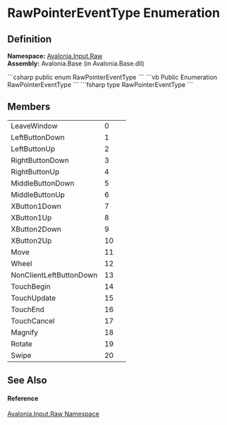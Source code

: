 # RawPointerEventType Enumeration




## Definition
**Namespace:** <a href="N_Avalonia_Input_Raw">Avalonia.Input.Raw</a>  
**Assembly:** Avalonia.Base (in Avalonia.Base.dll)

<Tabs groupId="api-code-preview">
<TabItem value="csharp" label="C#">
```csharp
public enum RawPointerEventType
```
</TabItem>
<TabItem value="vb" label="VB">
```vb
Public Enumeration RawPointerEventType
```
</TabItem>
<TabItem value="fsharp" label="F#">
```fsharp
type RawPointerEventType
```
</TabItem>
</Tabs>



## Members
<table>
<tr>
<td>LeaveWindow</td>
<td>0</td>
<td> </td>
</tr>
<tr>
<td>LeftButtonDown</td>
<td>1</td>
<td> </td>
</tr>
<tr>
<td>LeftButtonUp</td>
<td>2</td>
<td> </td>
</tr>
<tr>
<td>RightButtonDown</td>
<td>3</td>
<td> </td>
</tr>
<tr>
<td>RightButtonUp</td>
<td>4</td>
<td> </td>
</tr>
<tr>
<td>MiddleButtonDown</td>
<td>5</td>
<td> </td>
</tr>
<tr>
<td>MiddleButtonUp</td>
<td>6</td>
<td> </td>
</tr>
<tr>
<td>XButton1Down</td>
<td>7</td>
<td> </td>
</tr>
<tr>
<td>XButton1Up</td>
<td>8</td>
<td> </td>
</tr>
<tr>
<td>XButton2Down</td>
<td>9</td>
<td> </td>
</tr>
<tr>
<td>XButton2Up</td>
<td>10</td>
<td> </td>
</tr>
<tr>
<td>Move</td>
<td>11</td>
<td> </td>
</tr>
<tr>
<td>Wheel</td>
<td>12</td>
<td> </td>
</tr>
<tr>
<td>NonClientLeftButtonDown</td>
<td>13</td>
<td> </td>
</tr>
<tr>
<td>TouchBegin</td>
<td>14</td>
<td> </td>
</tr>
<tr>
<td>TouchUpdate</td>
<td>15</td>
<td> </td>
</tr>
<tr>
<td>TouchEnd</td>
<td>16</td>
<td> </td>
</tr>
<tr>
<td>TouchCancel</td>
<td>17</td>
<td> </td>
</tr>
<tr>
<td>Magnify</td>
<td>18</td>
<td> </td>
</tr>
<tr>
<td>Rotate</td>
<td>19</td>
<td> </td>
</tr>
<tr>
<td>Swipe</td>
<td>20</td>
<td> </td>
</tr>
</table>

## See Also


#### Reference
<a href="N_Avalonia_Input_Raw">Avalonia.Input.Raw Namespace</a>  

